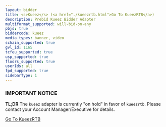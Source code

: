 ```yaml
---
layout: bidder
title: <s>Kueez</s> (<a href="./kueezrtb.html">Go To KueezRTB</a>)
description: Prebid Kueez Bidder Adapter
multiformat_supported: will-bid-on-any
pbjs: true
biddercode: kueez
media_types: banner, video
schain_supported: true
gvl_id: 1165
tcfeu_supported: true
usp_supported: true
floors_supported: true
userIds: all
fpd_supported: true
sidebarType: 1
---
```


### IMPORTANT NOTICE

**TL;DR**
The `kueez` adapter is currently "on hold" in favor of `kueezrtb`.
Please contact your Account Manager/Executive for details.

<a href="./kueezrtb.html">Go To KueezRTB</a>

